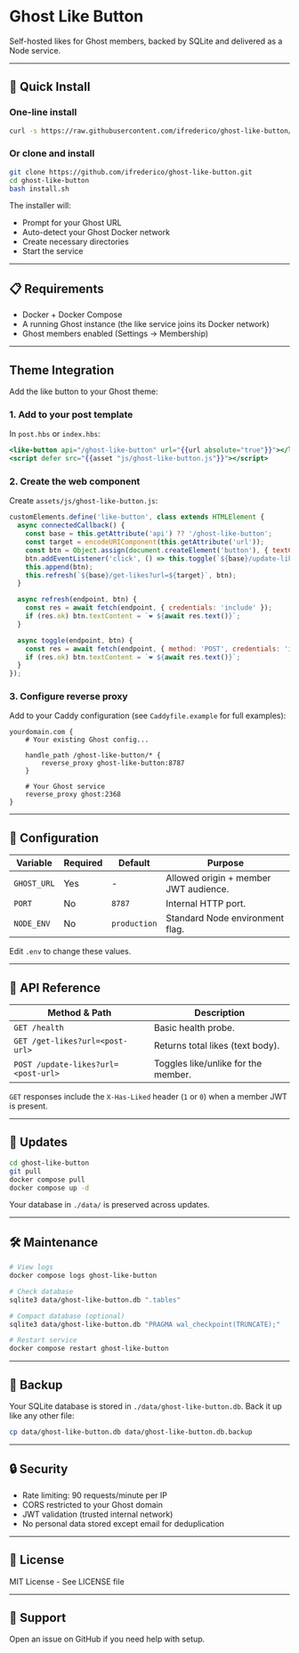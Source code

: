 # Ghost Like Button

Self-hosted likes for Ghost members, backed by SQLite and delivered as a Node service.

---

## 🚀 Quick Install

### One-line install
```bash
curl -s https://raw.githubusercontent.com/ifrederico/ghost-like-button/main/install.sh | bash
```

### Or clone and install
```bash
git clone https://github.com/ifrederico/ghost-like-button.git
cd ghost-like-button
bash install.sh
```

The installer will:
- Prompt for your Ghost URL
- Auto-detect your Ghost Docker network
- Create necessary directories
- Start the service

---

## 📋 Requirements

- Docker + Docker Compose
- A running Ghost instance (the like service joins its Docker network)
- Ghost members enabled (Settings → Membership)

---

## Theme Integration

Add the like button to your Ghost theme:

### 1. Add to your post template

In `post.hbs` or `index.hbs`:
```handlebars
<like-button api="/ghost-like-button" url="{{url absolute="true"}}"></like-button>
<script defer src="{{asset "js/ghost-like-button.js"}}"></script>
```

### 2. Create the web component

Create `assets/js/ghost-like-button.js`:
```javascript
customElements.define('like-button', class extends HTMLElement {
  async connectedCallback() {
    const base = this.getAttribute('api') ?? '/ghost-like-button';
    const target = encodeURIComponent(this.getAttribute('url'));
    const btn = Object.assign(document.createElement('button'), { textContent: '❤ 0' });
    btn.addEventListener('click', () => this.toggle(`${base}/update-likes?url=${target}`, btn));
    this.append(btn);
    this.refresh(`${base}/get-likes?url=${target}`, btn);
  }

  async refresh(endpoint, btn) {
    const res = await fetch(endpoint, { credentials: 'include' });
    if (res.ok) btn.textContent = `❤ ${await res.text()}`;
  }

  async toggle(endpoint, btn) {
    const res = await fetch(endpoint, { method: 'POST', credentials: 'include' });
    if (res.ok) btn.textContent = `❤ ${await res.text()}`;
  }
});
```

### 3. Configure reverse proxy

Add to your Caddy configuration (see `Caddyfile.example` for full examples):
```caddyfile
yourdomain.com {
    # Your existing Ghost config...

    handle_path /ghost-like-button/* {
        reverse_proxy ghost-like-button:8787
    }

    # Your Ghost service
    reverse_proxy ghost:2368
}
```

---

## 🔧 Configuration

| Variable    | Required | Default | Purpose                               |
|-------------|----------|---------|---------------------------------------|
| `GHOST_URL` | Yes      | -       | Allowed origin + member JWT audience. |
| `PORT`      | No       | `8787`  | Internal HTTP port.                   |
| `NODE_ENV`  | No       | `production` | Standard Node environment flag. |

Edit `.env` to change these values.

---

## 📡 API Reference

| Method & Path                     | Description                         |
|-----------------------------------|-------------------------------------|
| `GET /health`                     | Basic health probe.                 |
| `GET /get-likes?url=<post-url>`   | Returns total likes (text body).    |
| `POST /update-likes?url=<post-url>` | Toggles like/unlike for the member. |

`GET` responses include the `X-Has-Liked` header (`1` or `0`) when a member JWT is present.

---

## 🔄 Updates
```bash
cd ghost-like-button
git pull
docker compose pull
docker compose up -d
```

Your database in `./data/` is preserved across updates.

---

## 🛠️ Maintenance
```bash
# View logs
docker compose logs ghost-like-button

# Check database
sqlite3 data/ghost-like-button.db ".tables"

# Compact database (optional)
sqlite3 data/ghost-like-button.db "PRAGMA wal_checkpoint(TRUNCATE);"

# Restart service
docker compose restart ghost-like-button
```

---

## 💾 Backup

Your SQLite database is stored in `./data/ghost-like-button.db`. Back it up like any other file:
```bash
cp data/ghost-like-button.db data/ghost-like-button.db.backup
```

---

## 🔒 Security

- Rate limiting: 90 requests/minute per IP
- CORS restricted to your Ghost domain
- JWT validation (trusted internal network)
- No personal data stored except email for deduplication

---

## 📝 License

MIT License - See LICENSE file

---

## 💬 Support

Open an issue on GitHub if you need help with setup.
